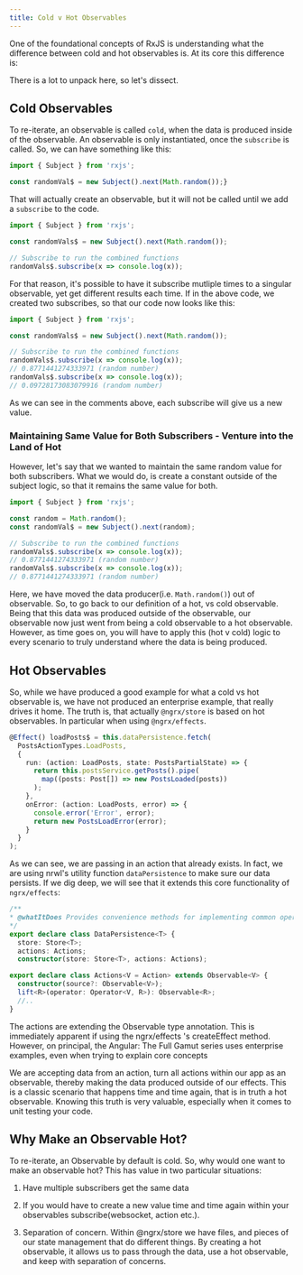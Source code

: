 ```yaml
---
title: Cold v Hot Observables
---
```


One of the foundational concepts of RxJS is understanding what the
difference between cold and hot observables is. At its core this
difference is:

There is a lot to unpack here, so let's dissect.

Cold Observables
----------------

To re-iterate, an observable is called `cold`, when the data is
produced inside of the observable. An observable is only instantiated,
once the `subscribe` is called. So, we can have something like this:

```ts
import { Subject } from 'rxjs';

const randomVal$ = new Subject().next(Math.random());}
```

That will actually create an observable, but it will not be called until
we add a `subscribe` to the code.

```ts
import { Subject } from 'rxjs';

const randomVals$ = new Subject().next(Math.random());

// Subscribe to run the combined functions
randomVals$.subscribe(x => console.log(x));
```

For that reason, it's possible to have it subscribe mutliple times to a
singular observable, yet get different results each time. If in the
above code, we created two subscribes, so that our code now looks like
this:

```ts
import { Subject } from 'rxjs';

const randomVals$ = new Subject().next(Math.random());

// Subscribe to run the combined functions
randomVals$.subscribe(x => console.log(x));
// 0.8771441274333971 (random number)
randomVals$.subscribe(x => console.log(x));
// 0.09728173083079916 (random number)
```

As we can see in the comments above, each subscribe will give us a new
value.

### Maintaining Same Value for Both Subscribers - Venture into the Land of Hot

However, let's say that we wanted to maintain the same random value for
both subscribers. What we would do, is create a constant outside of the
subject logic, so that it remains the same value for both.

```ts
import { Subject } from 'rxjs';

const random = Math.random();
const randomVal$ = new Subject().next(random);

// Subscribe to run the combined functions
randomVals$.subscribe(x => console.log(x));
// 0.8771441274333971 (random number)
randomVals$.subscribe(x => console.log(x));
// 0.8771441274333971 (random number)
```

Here, we have moved the data producer(i.e. `Math.random()`) out of
observable. So, to go back to our definition of a hot, vs cold
observable. Being that this data was produced outside of the observable,
our observable now just went from being a cold observable to a hot
observable. However, as time goes on, you will have to apply this (hot v
cold) logic to every scenario to truly understand where the data is
being produced.

Hot Observables
---------------

So, while we have produced a good example for what a cold vs hot
observable is, we have not produced an enterprise example, that really
drives it home. The truth is, that actually `@ngrx/store` is based on
hot observables. In particular when using `@ngrx/effects`.

```ts
@Effect() loadPosts$ = this.dataPersistence.fetch(
  PostsActionTypes.LoadPosts,
  {
    run: (action: LoadPosts, state: PostsPartialState) => {
      return this.postsService.getPosts().pipe(
        map((posts: Post[]) => new PostsLoaded(posts))
      );
    },
    onError: (action: LoadPosts, error) => {
      console.error('Error', error);
      return new PostsLoadError(error);
    }
  }
);  
```

As we can see, we are passing in an action that already exists. In fact,
we are using nrwl's utility function `dataPersistence` to make sure our
data persists. If we dig deep, we will see that it extends this core
functionality of `ngrx/effects`:

```ts
/**
* @whatItDoes Provides convenience methods for implementing common operations of persisting data.
*/
export declare class DataPersistence<T> {
  store: Store<T>;
  actions: Actions;
  constructor(store: Store<T>, actions: Actions);  
```

```ts
export declare class Actions<V = Action> extends Observable<V> {
  constructor(source?: Observable<V>);
  lift<R>(operator: Operator<V, R>): Observable<R>;
  //..
}  
```

The actions are extending the Observable type annotation. This is
immediately apparent if using the ngrx/effects 's createEffect method.
However, on principal, the Angular: The Full Gamut series uses
enterprise examples, even when trying to explain core concepts

We are accepting data from an action, turn all actions within our app as
an observable, thereby making the data produced outside of our effects.
This is a classic scenario that happens time and time again, that is in
truth a hot observable. Knowing this truth is very valuable, especially
when it comes to unit testing your code.

Why Make an Observable Hot?
---------------------------

To re-iterate, an Observable by default is cold. So, why would one want
to make an observable hot? This has value in two particular situations:

1.  Have multiple subscribers get the same data

2.  If you would have to create a new value time and time again within
    your observables subscribe(websocket, action etc.).

3.  Separation of concern. Within \@ngrx/store we have files, and pieces
    of our state management that do different things. By creating a hot
    observable, it allows us to pass through the data, use a hot
    observable, and keep with separation of concerns.
